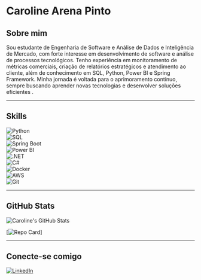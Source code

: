 # Caroline Arena Pinto
## Sobre mim
Sou estudante de Engenharia de Software e Análise de Dados e Inteligência de Mercado, com forte interesse em desenvolvimento de software e análise de processos tecnológicos. Tenho experiência em monitoramento de métricas comerciais, criação de relatórios estratégicos e atendimento ao cliente, além de conhecimento em SQL, Python, Power BI e Spring Framework. Minha jornada é voltada para o aprimoramento contínuo, sempre buscando aprender novas tecnologias e desenvolver soluções eficientes
.

---

## Skills  
![Python](https://img.shields.io/badge/python-000?style=for-the-badge&logo=python&logoColor=30A3DC)  
![SQL](https://img.shields.io/badge/SQL-000?style=for-the-badge&logo=sqlite&logoColor=07405E)  
![Spring Boot](https://img.shields.io/badge/Spring_Boot-000?style=for-the-badge&logo=spring&logoColor=6DB33F)  
![Power BI](https://img.shields.io/badge/Power_BI-000?style=for-the-badge&logo=powerbi&logoColor=F2C811)  
![.NET](https://img.shields.io/badge/.NET-000?style=for-the-badge&logo=dotnet&logoColor=512BD4)  
![C#](https://img.shields.io/badge/C%23-000?style=for-the-badge&logo=csharp&logoColor=239120)  
![Docker](https://img.shields.io/badge/Docker-000?style=for-the-badge&logo=docker&logoColor=2496ED)  
![AWS](https://img.shields.io/badge/AWS-000?style=for-the-badge&logo=amazonaws&logoColor=FF9900)  
![Git](https://img.shields.io/badge/GIT-000?style=for-the-badge&logo=git&logoColor=E44C30)  

---

## GitHub Stats  

![Caroline's GitHub Stats](https://github-readme-stats.vercel.app/api?username=SEU_USUÁRIO_GITHUB&show_icons=true&hide=contribs,prs&cache_seconds=86400&theme=github_dark)  

[![Repo Card](https://github-readme-stats.vercel.app/api/pin/?username=SEU_USUÁRIO_GITHUB&repo=github-readme-stats&cache_seconds=86400&theme=github_dark)]  

---

## Conecte-se comigo  

[![LinkedIn](https://img.shields.io/badge/LinkedIn-0077B5?style=for-the-badge&logo=linkedin&logoColor=white)](www.linkedin.com/in/caroline-arena-pinto)  